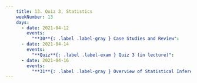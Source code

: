 ```yaml
---
    title: 13. Quiz 3, Statistics
    weekNumber: 13
    days:
      - date: 2021-04-12
        events:
          "**30**{: .label .label-gray } Case Studies and Review":
      - date: 2021-04-14
        events:
          "**Quiz**{: .label .label-exam } Quiz 3 (in lecture)":
      - date: 2021-04-16
        events:
          "**31**{: .label .label-gray } Overview of Statistical Inference":
---
```

